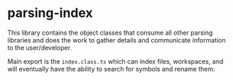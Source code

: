 # parsing-index

This library contains the object classes that consume all other parsing libraries and does the work to gather details and communicate information to the user/developer.

Main export is the `index.class.ts` which can index files, workspaces, and will eventually have the ability to search for symbols and rename them.
